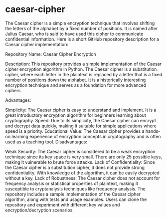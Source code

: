 # caesar-cipher
The Caesar cipher is a simple encryption technique that involves shifting the letters of the alphabet by a fixed number of positions. It is named after Julius Caesar, who is said to have used this cipher to communicate confidential information. Here is a short GitHub repository description for a Caesar cipher implementation:

Repository Name: Caesar Cipher Encryption

Description: This repository provides a simple implementation of the Caesar cipher encryption algorithm in Python. The Caesar cipher is a substitution cipher, where each letter in the plaintext is replaced by a letter that is a fixed number of positions down the alphabet. It is a historically interesting encryption technique and serves as a foundation for more advanced ciphers.

Advantages:

Simplicity: The Caesar cipher is easy to understand and implement. It is a great introductory encryption algorithm for beginners learning about cryptography.
Speed: Due to its simplicity, the Caesar cipher can encrypt and decrypt data quickly, making it suitable for simple applications where speed is a priority.
Educational Value: The Caesar cipher provides a hands-on learning experience of encryption concepts in cryptography and is often used as a teaching tool.
Disadvantages:

Weak Security: The Caesar cipher is considered to be a weak encryption technique since its key space is very small. There are only 25 possible keys, making it vulnerable to brute force attacks.
Lack of Confidentiality: Since the Caesar cipher is a substitution cipher, it does not provide strong confidentiality. With knowledge of the algorithm, it can be easily decrypted without a key.
Lack of Robustness: The Caesar cipher does not account for frequency analysis or statistical properties of plaintext, making it susceptible to cryptanalysis techniques like frequency analysis.
The repository includes a sample implementation of the Caesar cipher algorithm, along with tests and usage examples. Users can clone the repository and experiment with different key values and encryption/decryption scenarios.